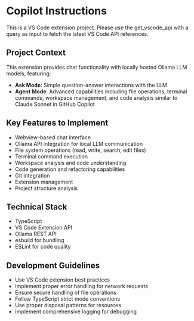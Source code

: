 # Copilot Instructions

<!-- Use this file to provide workspace-specific custom instructions to Copilot. For more details, visit https://code.visualstudio.com/docs/copilot/copilot-customization#_use-a-githubcopilotinstructionsmd-file -->

This is a VS Code extension project. Please use the get_vscode_api with a query as input to fetch the latest VS Code API references.

## Project Context

This extension provides chat functionality with locally hosted Ollama LLM models, featuring:

- **Ask Mode**: Simple question-answer interactions with the LLM
- **Agent Mode**: Advanced capabilities including file operations, terminal commands, workspace management, and code analysis similar to Claude Sonnet in GitHub Copilot

## Key Features to Implement

- Webview-based chat interface
- Ollama API integration for local LLM communication
- File system operations (read, write, search, edit files)
- Terminal command execution
- Workspace analysis and code understanding
- Code generation and refactoring capabilities
- Git integration
- Extension management
- Project structure analysis

## Technical Stack

- TypeScript
- VS Code Extension API
- Ollama REST API
- esbuild for bundling
- ESLint for code quality

## Development Guidelines

- Use VS Code extension best practices
- Implement proper error handling for network requests
- Ensure secure handling of file operations
- Follow TypeScript strict mode conventions
- Use proper disposal patterns for resources
- Implement comprehensive logging for debugging
